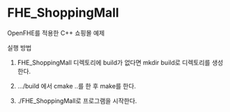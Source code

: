 # FHE_ShoppingMall
OpenFHE를 적용한 C++ 쇼핑몰 예제


실행 방법

1. FHE_ShoppingMall 디렉토리에 build가 없다면 mkdir build로 디렉토리를 생성한다.

2. .../build 에서 cmake ..를 한 후 make를 한다.
3. ./FHE_ShoppingMall로 프로그램을 시작한다.
